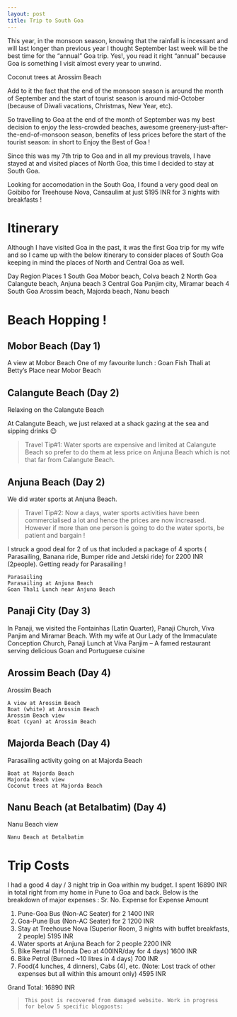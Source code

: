 ```yaml
---
layout: post
title: Trip to South Goa
---
```


This year, in the monsoon season, knowing that the rainfall is incessant and will last longer than previous year I thought September last week will be the best time for the “annual” Goa trip. Yes!, you read it right “annual” because Goa is something I visit almost every year to unwind.

Coconut trees at Arossim Beach

Add to it the fact that the end of the monsoon season is around the month of September and the start of tourist season is around mid-October (because of Diwali vacations, Christmas, New Year, etc).

So travelling to Goa at the end of the month of September was my best decision to enjoy the less-crowded beaches, awesome greenery-just-after-the-end-of-monsoon season, benefits of less prices before the start of the tourist season: in short to Enjoy the Best of Goa !

Since this was my 7th trip to Goa and in all my previous travels, I have stayed at and visited places of North Goa, this time I decided to stay at South Goa.

Looking for accomodation in the South Goa, I found a very good deal on Goibibo for Treehouse Nova, Cansaulim at just 5195 INR for 3 nights with breakfasts !

# Itinerary

Although I have visited Goa in the past, it was the first Goa trip for my wife and so I came up with the below itinerary to consider places of South Goa keeping in mind the places of North and Central Goa as well.

Day 	Region 	Places
1 	South Goa 	Mobor beach, Colva beach
2 	North Goa 	Calangute beach, Anjuna beach
3 	Central Goa 	Panjim city, Miramar beach
4 	South Goa 	Arossim beach, Majorda beach, Nanu beach

# Beach Hopping !

## Mobor Beach (Day 1)
A view at Mobor Beach
One of my favourite lunch : Goan Fish Thali at Betty’s Place near Mobor Beach

## Calangute Beach (Day 2)
Relaxing on the Calangute Beach

At Calangute Beach, we just relaxed at a shack gazing at the sea and sipping drinks 😉

> Travel Tip#1: Water sports are expensive and limited at Calangute Beach so prefer to do them at less price on Anjuna Beach which is not that far from Calangute Beach.

## Anjuna Beach (Day 2)

We did water sports at Anjuna Beach.

> Travel Tip#2: Now a days, water sports activities have been commercialised a lot and hence the prices are now increased. However if more than one person is going to do the water sports, be patient and bargain !

I struck a good deal for 2 of us that included a package of 4 sports ( Parasailing, Banana ride, Bumper ride and Jetski ride) for 2200 INR (2people).
Getting ready for Parasailing !

    Parasailing
    Parasailing at Anjuna Beach
    Goan Thali Lunch near Anjuna Beach

## Panaji City (Day 3)

In Panaji, we visited the Fontainhas (Latin Quarter), Panaji Church, Viva Panjim and Miramar Beach.
With my wife at Our Lady of the Immaculate Conception Church, Panaji
Lunch at Viva Panjim – A famed restaurant serving delicious Goan and Portuguese cuisine

## Arossim Beach (Day 4)
Arossim Beach

    A view at Arossim Beach
    Boat (white) at Arossim Beach
    Arossim Beach view
    Boat (cyan) at Arossim Beach

## Majorda Beach (Day 4)

Parasailing activity going on at Majorda Beach

    Boat at Majorda Beach
    Majorda Beach view
    Coconut trees at Majorda Beach

## Nanu Beach (at Betalbatim) (Day 4)

Nanu Beach view

    Nanu Beach at Betalbatim

# Trip Costs

I had a good 4 day / 3 night trip in Goa within my budget. I spent 16890 INR in total right from my home in Pune to Goa and back. Below is the breakdown of major expenses :
Sr. No. 	Expense for 	Expense Amount
1. 	Pune-Goa Bus (Non-AC Seater) for 2 	1400 INR
2. 	Goa-Pune Bus (Non-AC Seater) for 2 	1200 INR
3. 	Stay at Treehouse Nova (Superior Room, 3 nights with buffet breakfasts, 2 people) 	5195 INR
4. 	Water sports at Anjuna Beach for 2 people 	2200 INR
5. 	Bike Rental (1 Honda Deo at 400INR/day for 4 days) 	1600 INR
6. 	Bike Petrol (Burned ~10 litres in 4 days) 	700 INR
7. 	Food(4 lunches, 4 dinners), Cabs (4), etc.
(Note: Lost track of other expenses but all within this
amount only) 	4595 INR

Grand Total: 	16890 INR

> ``This post is recovered from damaged website. Work in progress for below 5 specific blogposts:``
> 
